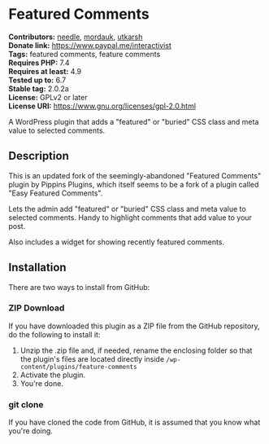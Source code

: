 # Featured Comments

**Contributors:** [needle](https://profiles.wordpress.org/needle/), [mordauk](https://profiles.wordpress.org/mordauk/), [utkarsh](https://profiles.wordpress.org/utkarsh/)<br/>
**Donate link:** https://www.paypal.me/interactivist<br/>
**Tags:** featured comments, feature comments<br/>
**Requires PHP:** 7.4<br/>
**Requires at least:** 4.9<br/>
**Tested up to:** 6.7<br/>
**Stable tag:** 2.0.2a<br/>
**License:** GPLv2 or later<br/>
**License URI:** https://www.gnu.org/licenses/gpl-2.0.html

A WordPress plugin that adds a "featured" or "buried" CSS class and meta value to selected comments.

## Description

This is an updated fork of the seemingly-abandoned "Featured Comments" plugin by Pippins Plugins, which itself seems to be a fork of a plugin called "Easy Featured Comments".

Lets the admin add "featured" or "buried" CSS class and meta value to selected comments. Handy to highlight comments that add value to your post.

Also includes a widget for showing recently featured comments.

## Installation

There are two ways to install from GitHub:

### ZIP Download

If you have downloaded this plugin as a ZIP file from the GitHub repository, do the following to install it:

1. Unzip the .zip file and, if needed, rename the enclosing folder so that the plugin's files are located directly inside `/wp-content/plugins/feature-comments`
2. Activate the plugin.
3. You're done.

### git clone

If you have cloned the code from GitHub, it is assumed that you know what you're doing.

